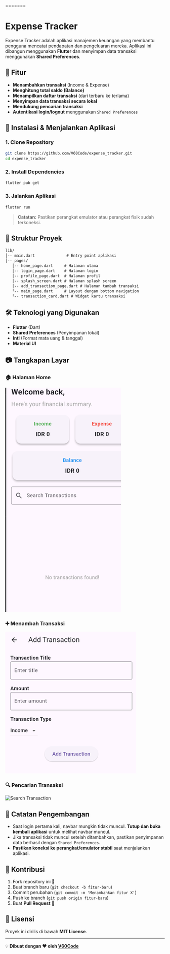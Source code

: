 =======
# Expense Tracker

Expense Tracker adalah aplikasi manajemen keuangan yang membantu pengguna mencatat pendapatan dan pengeluaran mereka. Aplikasi ini dibangun menggunakan **Flutter** dan menyimpan data transaksi menggunakan **Shared Preferences**.

## 📌 **Fitur**
- **Menambahkan transaksi** (Income & Expense)
- **Menghitung total saldo (Balance)**
- **Menampilkan daftar transaksi** (dari terbaru ke terlama)
- **Menyimpan data transaksi secara lokal**
- **Mendukung pencarian transaksi**
- **Autentikasi login/logout** menggunakan `Shared Preferences`

## 🚀 **Instalasi & Menjalankan Aplikasi**
### **1. Clone Repository**
```bash
git clone https://github.com/V60Code/expense_tracker.git
cd expense_tracker
```
### **2. Install Dependencies**
```bash
flutter pub get
```
### **3. Jalankan Aplikasi**
```bash
flutter run
```
> **Catatan:** Pastikan perangkat emulator atau perangkat fisik sudah terkoneksi.

## 📂 **Struktur Proyek**
```
lib/
│-- main.dart              # Entry point aplikasi
│-- pages/
   │-- home_page.dart     # Halaman utama
   │-- login_page.dart    # Halaman login
   │-- profile_page.dart  # Halaman profil
   │-- splash_screen.dart # Halaman splash screen
   │-- add_transaction_page.dart # Halaman tambah transaksi
   └-- main_page.dart     # Layout dengan bottom navigation
   └-- transaction_card.dart # Widget kartu transaksi
```

## 🛠 **Teknologi yang Digunakan**
- **Flutter** (Dart)
- **Shared Preferences** (Penyimpanan lokal)
- **Intl** (Format mata uang & tanggal)
- **Material UI**

## 📷 **Tangkapan Layar**
### **🏠 Halaman Home**
![Home Page](assets/images/home.png)

### **➕ Menambah Transaksi**
![Add Transaction](assets/images/add_transaction.png)

### **🔍 Pencarian Transaksi**
![Search Transaction](assets/iamges/search_transaction.png)

## 📝 **Catatan Pengembangan**
- Saat login pertama kali, navbar mungkin tidak muncul. **Tutup dan buka kembali aplikasi** untuk melihat navbar muncul.
- Jika transaksi tidak muncul setelah ditambahkan, pastikan penyimpanan data berhasil dengan `Shared Preferences`.
- **Pastikan koneksi ke perangkat/emulator stabil** saat menjalankan aplikasi.

## 🤝 **Kontribusi**
1. Fork repository ini 🍴
2. Buat branch baru (`git checkout -b fitur-baru`)
3. Commit perubahan (`git commit -m 'Menambahkan fitur X'`)
4. Push ke branch (`git push origin fitur-baru`)
5. Buat **Pull Request** 🎉

## 📌 **Lisensi**
Proyek ini dirilis di bawah **MIT License**.

---
💡 **Dibuat dengan ❤️ oleh [V60Code](https://github.com/V60Code)**

